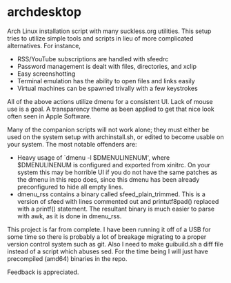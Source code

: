 # archdesktop

Arch Linux installation script with many suckless.org utilities. This setup tries to utilize simple tools and scripts in lieu of more complicated alternatives. For instance,<br>

* RSS/YouTube subscriptions are handled with sfeedrc
* Password management is dealt with files, directories, and xclip
* Easy screenshotting
* Terminal emulation has the ability to open files and links easily
* Virtual machines can be spawned trivally with a few keystrokes

All of the above actions utilize dmenu for a consistent UI. Lack of mouse use is a goal. A transparency theme as been applied to get that nice look often seen in Apple Software.<br>

Many of the companion scripts will not work alone; they must either be used on the system setup with archinstall.sh, or edited to become usable on your system. The most notable offenders are:

* Heavy usage of `dmenu -l $DMENULINENUM', where $DMENULINENUM is configured and exported from xinitrc. On your system this may be horrible UI if you do not have the same patches as the dmenu in this repo does, since this dmenu has been already preconfigured to hide all empty lines.
* dmenu_rss contains a binary called sfeed_plain_trimmed. This is a version of sfeed with lines commented out and printutf8pad() replaced with a printf() statement. The resultant binary is much easier to parse with awk, as it is done in dmenu_rss.<br>

This project is far from complete. I have been running it off of a USB for some time so there is probably a lot of breakage migrating to a proper version control system such as git. Also I need to make guibuild.sh a diff file instead of a script which abuses sed. For the time being I will just have precompiled (amd64) binaries in the repo.<br>

Feedback is appreciated.
